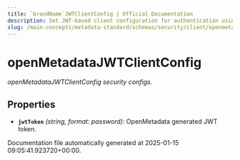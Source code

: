 ```yaml
---
title: `brandName`JWTClientConfig | Official Documentation
description: Set JWT-based client configuration for authentication using issuer, audience, token expiry, and signature verification details.
slug: /main-concepts/metadata-standard/schemas/security/client/openmetadatajwtclientconfig
---
```


# openMetadataJWTClientConfig

*openMetadataJWTClientConfig security configs.*

## Properties

- **`jwtToken`** *(string, format: password)*: OpenMetadata generated JWT token.


Documentation file automatically generated at 2025-01-15 09:05:41.923720+00:00.
